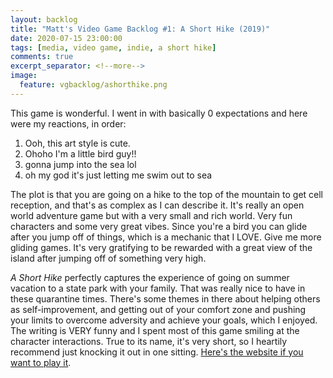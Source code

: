 ```yaml
---
layout: backlog
title: "Matt's Video Game Backlog #1: A Short Hike (2019)"
date: 2020-07-15 23:00:00
tags: [media, video game, indie, a short hike]
comments: true
excerpt_separator: <!--more-->
image:
  feature: vgbacklog/ashorthike.png
---
```


This game is wonderful. I went in with basically 0 expectations and here were my reactions, in order:

1. Ooh, this art style is cute.
2. Ohoho I'm a little bird guy!!
3. gonna jump into the sea lol
4. oh my god it's just letting me swim out to sea

The plot is that you are going on a hike to the top of the mountain to get cell reception, and that's as complex as I can describe it. It's really an open world adventure game but with a very small and rich world. Very fun characters and some very great vibes. Since you're a bird you can glide after you jump off of things, which is a mechanic that I LOVE. Give me more gliding games. It's very gratifying to be rewarded with a great view of the island after jumping off of something very high.

_A Short Hike_ perfectly captures the experience of going on summer vacation to a state park with your family. That was really nice to have in these quarantine times. There's some themes in there about helping others as self-improvement, and getting out of your comfort zone and pushing your limits to overcome adversity and achieve your goals, which I enjoyed. The writing is VERY funny and I spent most of this game smiling at the character interactions. True to its name, it's very short, so I heartily recommend just knocking it out in one sitting. [Here's the website if you want to play it](http://ashorthike.com/).
